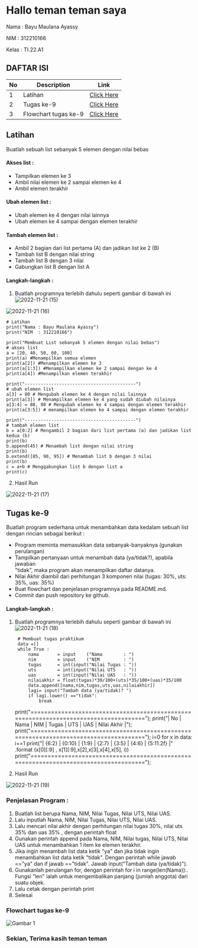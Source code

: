 # Hallo teman teman saya
Nama : Bayu Maulana Ayassy

NIM : 312210166

Kelas : TI.22.A1
## DAFTAR ISI <br>
| No | Description | Link |
|-----|------|-----|
|1|Latihan|[Click Here](#latihan)|
|2|Tugas ke-9|[Click Here](#tugaske-9)|
|3|Flowchart tugas ke-9|[Click Here](#flowchart-tugas-9)|

## Latihan
Buatlah sebuah list sebanyak 5 elemen dengan nilai bebas

#### Akses list :
- Tampilkan elemen ke 3
- Ambil nilai elemen ke 2 sampai elemen ke 4
- Ambil elemen terakhir
#### Ubah elemen list :
- Ubah elemen ke 4 dengan nilai lainnya
- Ubah elemen ke 4 sampai dengan elemen terakhir
#### Tambah elemen list :
- Ambil 2 bagian dari list pertama (A) dan jadikan list ke 2 (B)
- Tambah list B dengan nilai string
- Tambah list B dengan 3 nilai
- Gabungkan list B dengan list A

#### Langkah-langkah :
1. Buatlah programnya terlebih dahulu seperti gambar di bawah ini
![2022-11-21 (15)](https://user-images.githubusercontent.com/115678251/203056068-abcd301d-f81b-421a-9985-d14936e98642.png)


![2022-11-21 (16)](https://user-images.githubusercontent.com/115678251/203056121-e9c8952f-acdd-4f0f-9c48-914ae6f03f97.png)


    # Latihan
    print("Nama : Bayu Maulana Ayassy")
    print("NIM  : 312210166")

    print("Membuat List sebanyak 5 elemen dengan nilai bebas")
    # akses list
    a = [20, 40, 50, 60, 100]
    print(a) #Menampilkan semua elemen
    print(a[2]) #Menampilkan elemen ke 3
    print(a[1:3]) #Menampilkan elemen ke 2 sampai dengan ke 4
    print(a[4]) #Menampilkan elemen terakhir

    print("------------------------------------------")
    # ubah elemen list
    a[3] = 80 # Mengubah elemen ke 4 dengan nilai lainnya
    print(a[3]) # Menampilkan elemen ke 4 yang sudah diubah nilainya
    a[3:4] = 80, 90 # Mengubah elemen ke 4 sampai dengan elemen terakhir
    print(a[3:5]) # menampilkan elemen ke 4 sampai dengan elemen terakhir

    print("------------------------------------------")
    # tambah elemen list
    b = a[0:2] # Mengambil 2 bagian dari list pertama (a) dan jadikan list kedua (b)
    print(b)
    b.append(45) # Menambah list dengan nilai string
    print(b)
    b.extend([85, 90, 95]) # Menambah list b dengan 3 nilai
    print(b)
    c = a+b # Menggabungkan list b dengan list a
    print(c)
    
2. Hasil Run

![2022-11-21 (17)](https://user-images.githubusercontent.com/115678251/203056315-6cbc08cb-0e24-4da3-be69-dcfbd28c5d88.png)


 
## Tugas ke-9
Buatlah program sederhana untuk menambahkan data kedalam sebuah list dengan rincian sebagai berikut :

- Program meminta memasukkan data sebanyak-banyaknya (gunakan perulangan)
- Tampilkan pertanyaan untuk menambah data (ya/tidak?), apabila jawaban   
"tidak", maka program akan menampilkan daftar datanya.
- Nilai Akhir diambil dari perhitungan 3 komponen nilai (tugas: 30%, uts: 35%, uas: 35%)
- Buat flowchart dan penjelasan programnya pada README.md.
- Commit dan push repository ke github.

#### Langkah-langkah :
1. Buatlah programnya terlebih dahulu seperti gambar di bawah ini
![2022-11-21 (18)](https://user-images.githubusercontent.com/115678251/203061333-28f8770b-0652-422c-9441-83d99262bd7b.png)

        # Membuat tugas praktikum
        data =[]
        while True :
            nama       = input    ("Nama        : ")
            nim        = input    ("NIM         : ")
            tugas      = int(input("Nilai Tugas : "))
            uts        = int(input("Nilai UTS   : "))
            uas        = int(input("Nilai UAS   : "))
            nilaiakhir = float(tugas)*30/100+(uts)*35/100+(uas)*35/100
            data.append([nama,nim,tugas,uts,uas,nilaiakhir])
            lagi= input("Tambah data (ya/tidak)? ")
            if lagi.lower() =="tidak":
                break


    print("=====================================================================================");
    print("|  No  |     Nama     |     NIM     |   Tugas   |   UTS   |   UAS   |  Nilai Akhir  |");
    print("=====================================================================================");
    i=0
    for x in data:
        i+=1
        print("|  {6:2}  |  {0:10}  |  {1:9}  |  {2:7}  |  {3:5}  | {4:6}  |  {5:11.2f}  |"\
              .format (x[0][:9] , x[1][:9],x[2],x[3],x[4],x[5], i))
    print("=====================================================================================");

    
    
2. Hasil Run

![2022-11-21 (19)](https://user-images.githubusercontent.com/115678251/203061411-8b29a3f0-aef7-4dcf-b2ca-edfb783ff470.png)



### Penjelasan Program :
1. Buatlah list berupa Nama, NIM, Nilai Tugas, Nilai UTS, Nilai UAS.
2. Lalu inputlah Nama, NIM, Nilai Tugas, Nilai UTS, Nilai UAS.
3. Lalu mencari nilai akhir dengan perhitungan nilai tugas 30%, nilai uts 35% dan uas 35% , dengan perintah float
4. Gunakan perintah append pada Nama, NIM, Nilai tugas, Nilai UTS, Nilai UAS untuk menambahkan 1 item ke elemen terakhir.
5. Jika ingin menambah list data ketik "ya" dan jika tidak ingin menambahkan list data ketik "tidak". Dengan perintah while jawab =="ya" dan if jawab =="tidak". Jawab input("Tambah data (ya/tidak)").
6. Gunakanlah perulangan for, dengan perintah for i in range(len(Nama)):. Fungsi "len" ialah untuk mengembalikan panjang (jumlah anggota) dari suatu objek.
7. Lalu cetak dengan perintah print
8. Selesai

### Flowchart tugas ke-9
![Gambar 1](https://user-images.githubusercontent.com/115678251/203061744-140d6a4b-0c09-4dac-bf43-7cb0025f3440.jpg)



### Sekian, Terima kasih teman teman 
